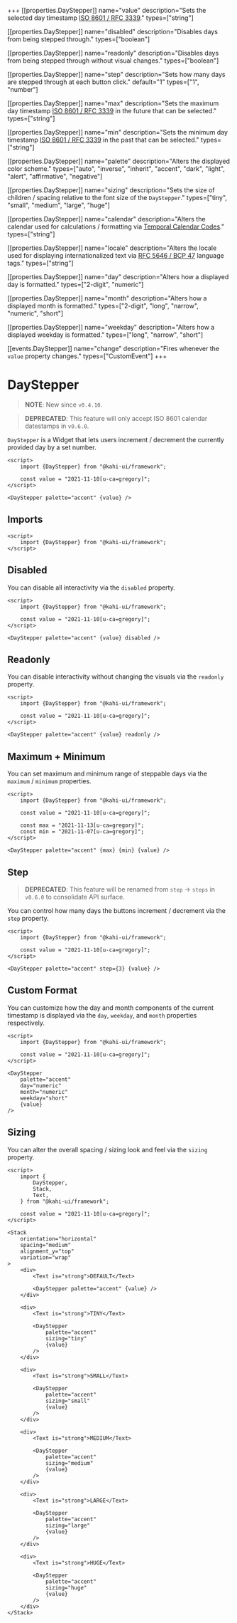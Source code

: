 +++
[[properties.DayStepper]]
name="value"
description="Sets the selected day timestamp [ISO 8601 / RFC 3339](https://www.w3.org/TR/NOTE-datetime)."
types=["string"]

[[properties.DayStepper]]
name="disabled"
description="Disables days from being stepped through."
types=["boolean"]

[[properties.DayStepper]]
name="readonly"
description="Disables days from being stepped through without visual changes."
types=["boolean"]

[[properties.DayStepper]]
name="step"
description="Sets how many days are stepped through at each button click."
default="1"
types=["1", "number"]

[[properties.DayStepper]]
name="max"
description="Sets the maximum day timestamp [ISO 8601 / RFC 3339](https://www.w3.org/TR/NOTE-datetime) in the future that can be selected."
types=["string"]

[[properties.DayStepper]]
name="min"
description="Sets the minimum day timestamp [ISO 8601 / RFC 3339](https://www.w3.org/TR/NOTE-datetime) in the past that can be selected."
types=["string"]

[[properties.DayStepper]]
name="palette"
description="Alters the displayed color scheme."
types=["auto", "inverse", "inherit", "accent", "dark", "light", "alert", "affirmative", "negative"]

[[properties.DayStepper]]
name="sizing"
description="Sets the size of children / spacing relative to the font size of the `DayStepper`."
types=["tiny", "small", "medium", "large", "huge"]

[[properties.DayStepper]]
name="calendar"
description="Alters the calendar used for calculations / formatting via [Temporal Calendar Codes](https://tc39.es/proposal-temporal/docs/calendar.html)."
types=["string"]

[[properties.DayStepper]]
name="locale"
description="Alters the locale used for displaying internationalized text via [RFC 5646 / BCP 47](https://www.w3.org/International/articles/language-tags) language tags."
types=["string"]

[[properties.DayStepper]]
name="day"
description="Alters how a displayed day is formatted."
types=["2-digit", "numeric"]

[[properties.DayStepper]]
name="month"
description="Alters how a displayed month is formatted."
types=["2-digit", "long", "narrow", "numeric", "short"]

[[properties.DayStepper]]
name="weekday"
description="Alters how a displayed weekday is formatted."
types=["long", "narrow", "short"]

[[events.DayStepper]]
name="change"
description="Fires whenever the `value` property changes."
types=["CustomEvent<void>"]
+++

# DayStepper

> **NOTE**: New since `v0.4.10`.

> **DEPRECATED**: This feature will only accept ISO 8601 calendar datestamps in `v0.6.0`.

`DayStepper` is a Widget that lets users increment / decrement the currently provided day by a set number.

```svelte {title="DayStepper Preview" mode="repl"}
<script>
    import {DayStepper} from "@kahi-ui/framework";

    const value = "2021-11-10[u-ca=gregory]";
</script>

<DayStepper palette="accent" {value} />
```

## Imports

```svelte {title="DayStepper Imports"}
<script>
    import {DayStepper} from "@kahi-ui/framework";
</script>
```

## Disabled

You can disable all interactivity via the `disabled` property.

```svelte {title="DayStepper Disabled" mode="repl"}
<script>
    import {DayStepper} from "@kahi-ui/framework";

    const value = "2021-11-10[u-ca=gregory]";
</script>

<DayStepper palette="accent" {value} disabled />
```

## Readonly

You can disable interactivity without changing the visuals via the `readonly` property.

```svelte {title="DayStepper Readonly" mode="repl"}
<script>
    import {DayStepper} from "@kahi-ui/framework";

    const value = "2021-11-10[u-ca=gregory]";
</script>

<DayStepper palette="accent" {value} readonly />
```

## Maximum + Minimum

You can set maximum and minimum range of steppable days via the `maximum` / `minimum` properties.

```svelte {title="DayStepper Maximum + Minimum" mode="repl"}
<script>
    import {DayStepper} from "@kahi-ui/framework";

    const value = "2021-11-10[u-ca=gregory]";

    const max = "2021-11-13[u-ca=gregory]";
    const min = "2021-11-07[u-ca=gregory]";
</script>

<DayStepper palette="accent" {max} {min} {value} />
```

## Step

> **DEPRECATED**: This feature will be renamed from `step` -> `steps` in `v0.6.0` to consolidate API surface.

You can control how many days the buttons increment / decrement via the `step` property.

```svelte {title="DayStepper Step" mode="repl"}
<script>
    import {DayStepper} from "@kahi-ui/framework";

    const value = "2021-11-10[u-ca=gregory]";
</script>

<DayStepper palette="accent" step={3} {value} />
```

## Custom Format

You can customize how the day and month components of the current timestamp is displayed via the `day`, `weekday`, and `month` properties respectively.

```svelte {title="DayStepper Custom Format" mode="repl"}
<script>
    import {DayStepper} from "@kahi-ui/framework";

    const value = "2021-11-10[u-ca=gregory]";
</script>

<DayStepper
    palette="accent"
    day="numeric"
    month="numeric"
    weekday="short"
    {value}
/>
```

## Sizing

You can alter the overall spacing / sizing look and feel via the `sizing` property.

```svelte {title="DayStepper Sizing" mode="repl"}
<script>
    import {
        DayStepper,
        Stack,
        Text,
    } from "@kahi-ui/framework";

    const value = "2021-11-10[u-ca=gregory]";
</script>

<Stack
    orientation="horizontal"
    spacing="medium"
    alignment_y="top"
    variation="wrap"
>
    <div>
        <Text is="strong">DEFAULT</Text>

        <DayStepper palette="accent" {value} />
    </div>

    <div>
        <Text is="strong">TINY</Text>

        <DayStepper
            palette="accent"
            sizing="tiny"
            {value}
        />
    </div>

    <div>
        <Text is="strong">SMALL</Text>

        <DayStepper
            palette="accent"
            sizing="small"
            {value}
        />
    </div>

    <div>
        <Text is="strong">MEDIUM</Text>

        <DayStepper
            palette="accent"
            sizing="medium"
            {value}
        />
    </div>

    <div>
        <Text is="strong">LARGE</Text>

        <DayStepper
            palette="accent"
            sizing="large"
            {value}
        />
    </div>

    <div>
        <Text is="strong">HUGE</Text>

        <DayStepper
            palette="accent"
            sizing="huge"
            {value}
        />
    </div>
</Stack>
```
